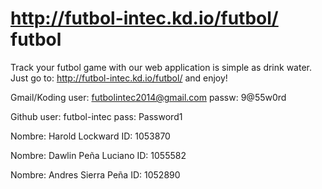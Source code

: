 http://futbol-intec.kd.io/futbol/ futbol
======

Track your futbol game with our web application is simple as drink water.
Just go to: http://futbol-intec.kd.io/futbol/ and enjoy!

Gmail/Koding
user: futbolintec2014@gmail.com
passw: 9@55w0rd

Github 
user: futbol-intec
pass: Password1

Nombre: Harold Lockward
ID: 1053870

Nombre: Dawlin Peña Luciano
ID: 1055582

Nombre: Andres Sierra Peña
ID: 1052890
